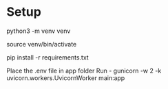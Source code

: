 # Setup
python3 -m venv venv

source venv/bin/activate

pip install -r requirements.txt


Place the .env file in app folder
Run - gunicorn -w 2 -k uvicorn.workers.UvicornWorker main:app
